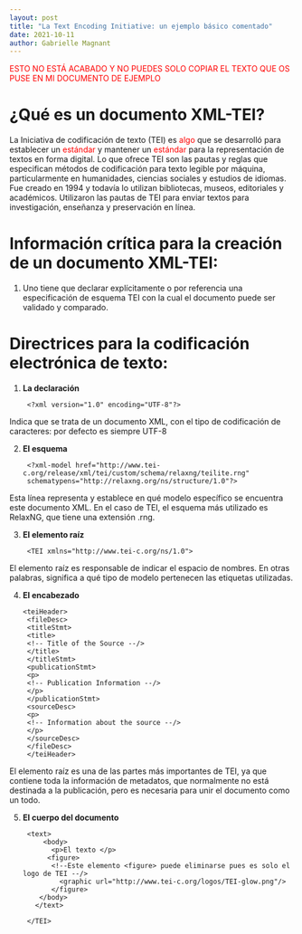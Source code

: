 ```yaml
---
layout: post
title: "La Text Encoding Initiative: un ejemplo básico comentado"
date: 2021-10-11
author: Gabrielle Magnant 
---
```


<span style="color:red">ESTO NO ESTÁ ACABADO Y NO PUEDES SOLO COPIAR EL TEXTO QUE OS PUSE EN MI DOCUMENTO DE EJEMPLO</span>
        
# ¿Qué es un documento XML-TEI?

La Iniciativa de codificación de texto (TEI) es <span style="color:red">algo</span> que se desarrolló para establecer un <span style="color:red">estándar</span> y mantener un <span style="color:red">estándar</span> para la representación de textos en forma digital. Lo que ofrece TEI son las pautas y reglas que especifican métodos de codificación para texto legible por máquina, particularmente en humanidades, ciencias sociales y estudios de idiomas. Fue creado en 1994 y todavía lo utilizan bibliotecas, museos, editoriales y académicos. Utilizaron las pautas de TEI para enviar textos para investigación, enseñanza y preservación en línea.

# Información crítica para la creación de un documento XML-TEI:

1. Uno tiene que declarar explícitamente o por referencia una especificación de esquema TEI con la cual el documento puede ser validado y comparado.

# Directrices para la codificación electrónica de texto:

1. **La declaración**

        <?xml version="1.0" encoding="UTF-8"?>
        
Indica que se trata de un documento XML, con el tipo de codificación de caracteres: por defecto es siempre UTF-8

2. **El esquema**

        <?xml-model href="http://www.tei-c.org/release/xml/tei/custom/schema/relaxng/teilite.rng" 
        schematypens="http://relaxng.org/ns/structure/1.0"?>
        
Esta línea representa y establece en qué modelo específico se encuentra este documento XML. En el caso de TEI, el esquema más utilizado es RelaxNG, que tiene una extensión .rng.

3. **El elemento raíz**

        <TEI xmlns="http://www.tei-c.org/ns/1.0">

El elemento raíz es responsable de indicar el espacio de nombres. En otras palabras, significa a qué tipo de modelo pertenecen las etiquetas utilizadas.

4. **El encabezado**

       <teiHeader>
        <fileDesc>
        <titleStmt>
        <title>
        <!-- Title of the Source --/>
        </title>
        </titleStmt>
        <publicationStmt>
        <p>
        <!-- Publication Information --/>
        </p>
        </publicationStmt>
        <sourceDesc>
        <p>
        <!-- Information about the source --/>
        </p>
        </sourceDesc>
        </fileDesc>
        </teiHeader>
        
El elemento raíz es una de las partes más importantes de TEI, ya que contiene toda la información de metadatos, que normalmente no está destinada a la publicación, pero es necesaria para unir el documento como un todo.

5. **El cuerpo del documento**

        <text>
            <body>
              <p>El texto </p>
             <figure>
              <!--Este elemento <figure> puede eliminarse pues es solo el logo de TEI --/>
                <graphic url="http://www.tei-c.org/logos/TEI-glow.png"/>
              </figure>
           </body>
          </text>
  
        </TEI>
                        
